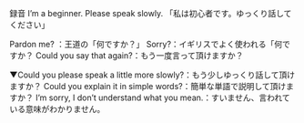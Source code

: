 録音
I’m a beginner. Please speak slowly.
「私は初心者です。ゆっくり話してください」

Pardon me? ：王道の「何ですか？」
Sorry?：イギリスでよく使われる「何ですか？
Could you say that again?：もう一度言って頂けますか？

▼Could you please speak a little more slowly?：もう少しゆっくり話して頂けますか？
Could you explain it in simple words?：簡単な単語で説明して頂けますか？
I’m sorry, I don’t understand what you mean.：すいません、言われている意味がわかりません。